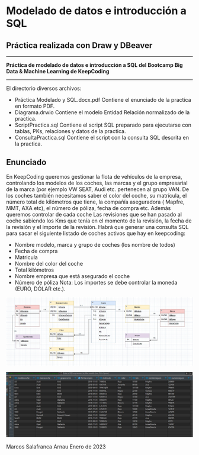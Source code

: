 # Modelado de datos e introducción a SQL 
## Práctica realizada con Draw y DBeaver

---

**Práctica de modelado de datos e introducción a SQL del Bootcamp Big Data & Machine Learning de KeepCoding**

---

El directorio  diversos archivos:
* Práctica Modelado y SQL.docx.pdf   Contiene el enunciado de  la practica en formato PDF.
* Diagrama.drwio   Contiene el modelo Entidad Relación normalizado de la practica.
* ScriptPractica.sql   Contiene el script SQL preparado para ejecutarse con tablas, PKs, relaciones y datos de la practica.
* ConsultaPractica.sql  Contiene el script con la consulta SQL descrita en  la practica.


## Enunciado ##

En KeepCoding queremos gestionar la flota de vehículos de la empresa, controlando los
modelos de los coches, las marcas y el grupo empresarial de la marca (por ejemplo VW 
SEAT, Audi etc. pertenecen al grupo VAN.
De los coches también necesitamos saber el color del coche, su matrícula, el número total
de kilómetros que tiene, la compañía aseguradora ( Mapfre, MMT, AXA etc), el número de
póliza, fecha de compra etc.
Además queremos controlar de cada coche Las revisiones que se han pasado al coche
sabiendo los Kms que tenía en el momento de la revisión, la fecha de la revisión y el
importe de la revisión.
Habrá que generar una consulta SQL para sacar el siguiente listado de coches activos que
hay en keepcoding:
- Nombre modelo, marca y grupo de coches (los nombre de todos)
- Fecha de compra
- Matricula
- Nombre del color del coche
- Total kilómetros
- Nombre empresa que está asegurado el coche
- Número de póliza
Nota: Los importes se debe controlar la moneda (EURO, DÓLAR etc.).

![](imagenes/imagen1.jpg)

![](imagenes/imagen2.jpg)


Marcos Salafranca Arnau                    Enero de 2023
